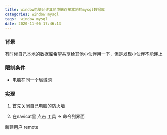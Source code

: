 ```yaml
---
title: window电脑允许其他电脑连接本地的mysql数据库
categories: window mysql 
tags:  window mysql 
date: 2020-11-06 17:46:13
---
```


### 背景

有时候自己本地的数据库希望共享给其他小伙伴用一下，但是发现小伙伴不能连上

### 限制条件

- 电脑在同一个局域网

### 实现

  1. 首先关闭自己电脑的防火墙

  2. 在navicat里 点击 工具 -> 命令列界面 

  新建用户 remote

  